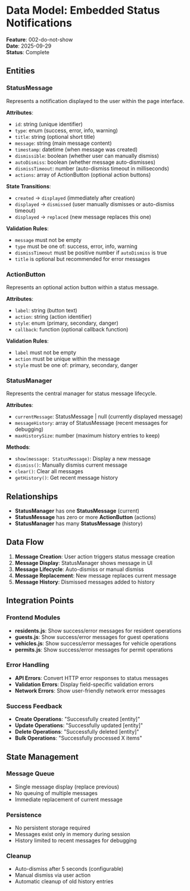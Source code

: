 # Data Model: Embedded Status Notifications

**Feature**: 002-do-not-show  
**Date**: 2025-09-29  
**Status**: Complete

## Entities

### StatusMessage
Represents a notification displayed to the user within the page interface.

**Attributes**:
- `id`: string (unique identifier)
- `type`: enum (success, error, info, warning)
- `title`: string (optional short title)
- `message`: string (main message content)
- `timestamp`: datetime (when message was created)
- `dismissible`: boolean (whether user can manually dismiss)
- `autoDismiss`: boolean (whether message auto-dismisses)
- `dismissTimeout`: number (auto-dismiss timeout in milliseconds)
- `actions`: array of ActionButton (optional action buttons)

**State Transitions**:
- `created` → `displayed` (immediately after creation)
- `displayed` → `dismissed` (user manually dismisses or auto-dismiss timeout)
- `displayed` → `replaced` (new message replaces this one)

**Validation Rules**:
- `message` must not be empty
- `type` must be one of: success, error, info, warning
- `dismissTimeout` must be positive number if `autoDismiss` is true
- `title` is optional but recommended for error messages

### ActionButton
Represents an optional action button within a status message.

**Attributes**:
- `label`: string (button text)
- `action`: string (action identifier)
- `style`: enum (primary, secondary, danger)
- `callback`: function (optional callback function)

**Validation Rules**:
- `label` must not be empty
- `action` must be unique within the message
- `style` must be one of: primary, secondary, danger

### StatusManager
Represents the central manager for status message lifecycle.

**Attributes**:
- `currentMessage`: StatusMessage | null (currently displayed message)
- `messageHistory`: array of StatusMessage (recent messages for debugging)
- `maxHistorySize`: number (maximum history entries to keep)

**Methods**:
- `show(message: StatusMessage)`: Display a new message
- `dismiss()`: Manually dismiss current message
- `clear()`: Clear all messages
- `getHistory()`: Get recent message history

## Relationships

- **StatusManager** has one **StatusMessage** (current)
- **StatusMessage** has zero or more **ActionButton** (actions)
- **StatusManager** has many **StatusMessage** (history)

## Data Flow

1. **Message Creation**: User action triggers status message creation
2. **Message Display**: StatusManager shows message in UI
3. **Message Lifecycle**: Auto-dismiss or manual dismiss
4. **Message Replacement**: New message replaces current message
5. **Message History**: Dismissed messages added to history

## Integration Points

### Frontend Modules
- **residents.js**: Show success/error messages for resident operations
- **guests.js**: Show success/error messages for guest operations
- **vehicles.js**: Show success/error messages for vehicle operations
- **permits.js**: Show success/error messages for permit operations

### Error Handling
- **API Errors**: Convert HTTP error responses to status messages
- **Validation Errors**: Display field-specific validation errors
- **Network Errors**: Show user-friendly network error messages

### Success Feedback
- **Create Operations**: "Successfully created [entity]"
- **Update Operations**: "Successfully updated [entity]"
- **Delete Operations**: "Successfully deleted [entity]"
- **Bulk Operations**: "Successfully processed X items"

## State Management

### Message Queue
- Single message display (replace previous)
- No queuing of multiple messages
- Immediate replacement of current message

### Persistence
- No persistent storage required
- Messages exist only in memory during session
- History limited to recent messages for debugging

### Cleanup
- Auto-dismiss after 5 seconds (configurable)
- Manual dismiss via user action
- Automatic cleanup of old history entries
